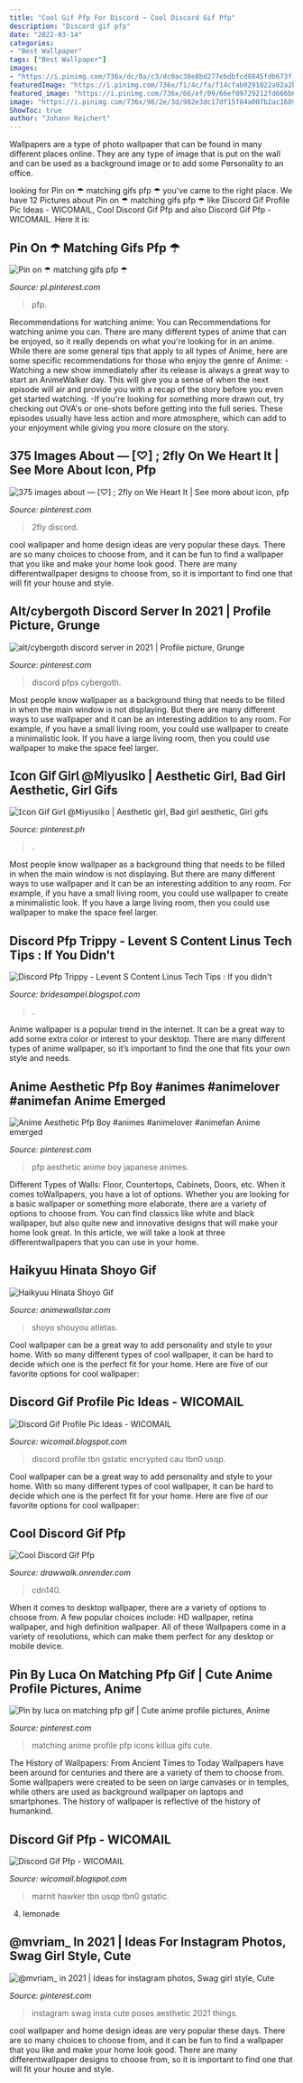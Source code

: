 ```yaml
---
title: "Cool Gif Pfp For Discord ~ Cool Discord Gif Pfp"
description: "Discord gif pfp"
date: "2022-03-14"
categories:
- "Best Wallpaper"
tags: ["Best Wallpaper"]
images:
- "https://i.pinimg.com/736x/dc/0a/c3/dc0ac38e8bd277ebdbfcd8845fdb673f.jpg"
featuredImage: "https://i.pinimg.com/736x/f1/4c/fa/f14cfab0291022a02a2be1c20edded80.jpg"
featured_image: "https://i.pinimg.com/736x/66/ef/09/66ef09729212fd666b6e9240b11f7f36.jpg"
image: "https://i.pinimg.com/736x/98/2e/3d/982e3dc17df15f84a007b2ac16898483.jpg"
ShowToc: true
author: "Johann Reichert"
---
```





Wallpapers are a type of photo wallpaper that can be found in many different places online. They are any type of image that is put on the wall and can be used as a background image or to add some Personality to an office.

	

		
looking for Pin on ☂ matching gifs pfp ☂ you've came to the right place. We have 12 Pictures about Pin on ☂ matching gifs pfp ☂ like Discord Gif Profile Pic Ideas - WICOMAIL, Cool Discord Gif Pfp and also Discord Gif Pfp - WICOMAIL. Here it is:
		
    
## Pin On ☂ Matching Gifs Pfp ☂

<img loading=lazy src="https://i.pinimg.com/736x/66/ef/09/66ef09729212fd666b6e9240b11f7f36.jpg" onerror="this.onerror=null;this.src='https://tse3.mm.bing.net/th?id=OIP.OULMUQZRoCXlqw9Q2iHsHgHaKc&amp;pid=15.1';" alt="Pin on ☂ matching gifs pfp ☂">

_Source: pl.pinterest.com_

>pfp. 

	

Recommendations for watching anime: You can
Recommendations for watching anime you can. There are many different types of anime that can be enjoyed, so it really depends on what you're looking for in an anime. While there are some general tips that apply to all types of Anime, here are some specific recommendations for those who enjoy the genre of Anime: 
-Watching a new show immediately after its release is always a great way to start an AnimeWalker day. This will give you a sense of when the next episode will air and provide you with a recap of the story before you even get started watching. 
-If you're looking for something more drawn out, try checking out OVA's or one-shots before getting into the full series. These episodes usually have less action and more atmosphere, which can add to your enjoyment while giving you more closure on the story.

    
## 375 Images About — [♡] ; 2fly On We Heart It | See More About Icon, Pfp

<img loading=lazy src="https://i.pinimg.com/736x/75/88/37/7588374397a546799a5ac4377a9b0119.jpg" onerror="this.onerror=null;this.src='https://tse1.mm.bing.net/th?id=OIP.FGDHdUOXaj2hB7GOKG_ryQAAAA&amp;pid=15.1';" alt="375 images about — [♡] ; 2fly on We Heart It | See more about icon, pfp">

_Source: pinterest.com_

>2fly discord. 

	

cool wallpaper and home design ideas are very popular these days. There are so many choices to choose from, and it can be fun to find a wallpaper that you like and make your home look good. There are many differentwallpaper designs to choose from, so it is important to find one that will fit your house and style.

    
## Alt/cybergoth Discord Server In 2021 | Profile Picture, Grunge

<img loading=lazy src="https://i.pinimg.com/736x/98/2e/3d/982e3dc17df15f84a007b2ac16898483.jpg" onerror="this.onerror=null;this.src='https://tse1.mm.bing.net/th?id=OIP.7Ud2bBmAMNio5K63DR1puwAAAA&amp;pid=15.1';" alt="alt/cybergoth discord server in 2021 | Profile picture, Grunge">

_Source: pinterest.com_

>discord pfps cybergoth. 

	

Most people know wallpaper as a background thing that needs to be filled in when the main window is not displaying. But there are many different ways to use wallpaper and it can be an interesting addition to any room. For example, if you have a small living room, you could use wallpaper to create a minimalistic look. If you have a large living room, then you could use wallpaper to make the space feel larger.

    
## 𝖨𝖼𝗈𝗇 𝖦𝗂𝖿 𝖦𝗂𝗋𝗅 @𝖬𝗂𝗒𝗎𝗌𝗂𝗄𝗈 | Aesthetic Girl, Bad Girl Aesthetic, Girl Gifs

<img loading=lazy src="https://i.pinimg.com/736x/f1/4c/fa/f14cfab0291022a02a2be1c20edded80.jpg" onerror="this.onerror=null;this.src='https://tse2.mm.bing.net/th?id=OIP.NoEplQpw0RKjtd929KmTEgAAAA&amp;pid=15.1';" alt="𝖨𝖼𝗈𝗇 𝖦𝗂𝖿 𝖦𝗂𝗋𝗅 @𝖬𝗂𝗒𝗎𝗌𝗂𝗄𝗈 | Aesthetic girl, Bad girl aesthetic, Girl gifs">

_Source: pinterest.ph_

>. 

	

Most people know wallpaper as a background thing that needs to be filled in when the main window is not displaying. But there are many different ways to use wallpaper and it can be an interesting addition to any room. For example, if you have a small living room, you could use wallpaper to create a minimalistic look. If you have a large living room, then you could use wallpaper to make the space feel larger.

    
## Discord Pfp Trippy - Levent S Content Linus Tech Tips : If You Didn&#039;t

<img loading=lazy src="https://media.tenor.com/images/088d5667b78a144440cfd45c25677af1/tenor.gif" onerror="this.onerror=null;this.src='https://tse3.mm.bing.net/th?id=OIP.CI1WZ7eKFERAz9RcJWd68QAAAA&amp;pid=15.1';" alt="Discord Pfp Trippy - Levent S Content Linus Tech Tips : If you didn&#039;t">

_Source: bridesampel.blogspot.com_

>. 

	

Anime wallpaper is a popular trend in the internet. It can be a great way to add some extra color or interest to your desktop. There are many different types of anime wallpaper, so it’s important to find the one that fits your own style and needs.

    
## Anime Aesthetic Pfp Boy #animes #animelover #animefan Anime Emerged

<img loading=lazy src="https://i.pinimg.com/736x/41/e1/02/41e1021d6853bb2e8707bb23355fb5db.jpg" onerror="this.onerror=null;this.src='https://tse3.mm.bing.net/th?id=OIP.-HLcoOrSF_Fn516PyGkukQHaHa&amp;pid=15.1';" alt="Anime Aesthetic Pfp Boy #animes #animelover #animefan Anime emerged">

_Source: pinterest.com_

>pfp aesthetic anime boy japanese animes. 

	

Different Types of Walls: Floor, Countertops, Cabinets, Doors, etc.
When it comes toWallpapers, you have a lot of options. Whether you are looking for a basic wallpaper or something more elaborate, there are a variety of options to choose from. You can find classics like white and black wallpaper, but also quite new and innovative designs that will make your home look great. In this article, we will take a look at three differentwallpapers that you can use in your home.

    
## Haikyuu Hinata Shoyo Gif

<img loading=lazy src="https://i.pinimg.com/originals/88/d9/f6/88d9f6bec396952f1db7bf63f61f7d13.gif" onerror="this.onerror=null;this.src='https://tse4.mm.bing.net/th?id=OIP.iNn2vsOWlS8dt79j9h99EwHaEM&amp;pid=15.1';" alt="Haikyuu Hinata Shoyo Gif">

_Source: animewallstar.com_

>shoyo shouyou atletas. 

	

Cool wallpaper can be a great way to add personality and style to your home. With so many different types of cool wallpaper, it can be hard to decide which one is the perfect fit for your home. Here are five of our favorite options for cool wallpaper: 

    
## Discord Gif Profile Pic Ideas - WICOMAIL

<img loading=lazy src="https://i.pinimg.com/originals/60/c4/a5/60c4a53b05d73a69d74c2744782f359c.gif" onerror="this.onerror=null;this.src='https://tse2.mm.bing.net/th?id=OIP.qYxMEIBPkdDIuoE1wODjfwAAAA&amp;pid=15.1';" alt="Discord Gif Profile Pic Ideas - WICOMAIL">

_Source: wicomail.blogspot.com_

>discord profile tbn gstatic encrypted cau tbn0 usqp. 

	

Cool wallpaper can be a great way to add personality and style to your home. With so many different types of cool wallpaper, it can be hard to decide which one is the perfect fit for your home. Here are five of our favorite options for cool wallpaper: 

    
## Cool Discord Gif Pfp

<img loading=lazy src="https://cdn140.picsart.com/329559529002201.gif?to=min&amp;r=640" onerror="this.onerror=null;this.src='https://tse2.mm.bing.net/th?id=OIP.6MlD8BaTjR41593vX4u1yAHaHa&amp;pid=15.1';" alt="Cool Discord Gif Pfp">

_Source: drawwalk.onrender.com_

>cdn140. 

	

When it comes to desktop wallpaper, there are a variety of options to choose from. A few popular choices include: HD wallpaper, retina wallpaper, and high definition wallpaper. All of these Wallpapers come in a variety of resolutions, which can make them perfect for any desktop or mobile device. 

    
## Pin By Luca On Matching Pfp Gif | Cute Anime Profile Pictures, Anime

<img loading=lazy src="https://i.pinimg.com/736x/98/7c/77/987c7705bfa89671b233e8304f8c662e.jpg" onerror="this.onerror=null;this.src='https://tse1.mm.bing.net/th?id=OIP.G-hQchaVBSEzLqIU5yj5KQAAAA&amp;pid=15.1';" alt="Pin by luca on matching pfp gif | Cute anime profile pictures, Anime">

_Source: pinterest.com_

>matching anime profile pfp icons killua gifs cute. 

	

The History of Wallpapers: From Ancient Times to Today
Wallpapers have been around for centuries and there are a variety of them to choose from. Some wallpapers were created to be seen on large canvases or in temples, while others are used as background wallpaper on laptops and smartphones. The history of wallpaper is reflective of the history of humankind.

    
## Discord Gif Pfp - WICOMAIL

<img loading=lazy src="https://i.pinimg.com/originals/44/f9/fd/44f9fd695c2c5b9ebd7ee809493ebf21.gif" onerror="this.onerror=null;this.src='https://tse1.mm.bing.net/th?id=OIP.RPn9aVwsW569fugJST6_IQAAAA&amp;pid=15.1';" alt="Discord Gif Pfp - WICOMAIL">

_Source: wicomail.blogspot.com_

>marnit hawker tbn usqp tbn0 gstatic. 

	

4. lemonade 

    
## @mvriam_ In 2021 | Ideas For Instagram Photos, Swag Girl Style, Cute

<img loading=lazy src="https://i.pinimg.com/736x/dc/0a/c3/dc0ac38e8bd277ebdbfcd8845fdb673f.jpg" onerror="this.onerror=null;this.src='https://tse1.mm.bing.net/th?id=OIP.-DYDAsifZS_m7HHs8-g1vwHaNK&amp;pid=15.1';" alt="@mvriam_ in 2021 | Ideas for instagram photos, Swag girl style, Cute">

_Source: pinterest.com_

>instagram swag insta cute poses aesthetic 2021 things. 

	

cool wallpaper and home design ideas are very popular these days. There are so many choices to choose from, and it can be fun to find a wallpaper that you like and make your home look good. There are many differentwallpaper designs to choose from, so it is important to find one that will fit your house and style.

